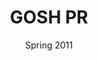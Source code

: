 ---
layout: "portfolio"
title: "GOSH PR"
client: "GOSH PR"
date: Spring 2011
categories:
  - Art Direction
  - Backend Development
  - UX & UI Concept Design
  - Frontend Development
brief:
  "I worked closely with GOSH PR a london based marketing agency to create a simple yet beautiful website running on WordPress."
results:
  "In the Spring of 2012, I was asked to customised 'OnBrand' a North Plains asset management tool for BBC Marketing and Assets. Working for 
  a big household name such as BBC, it was clear from the start to my collegue and I, that we needed to deliver something worthy."
images:
  - name: goshpr.jpg
    title: homepage screenshot
---